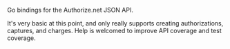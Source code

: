 Go bindings for the Authorize.net JSON API.

It's very basic at this point, and only really supports creating authorizations,
captures, and charges. Help is welcomed to improve API coverage and test coverage.
